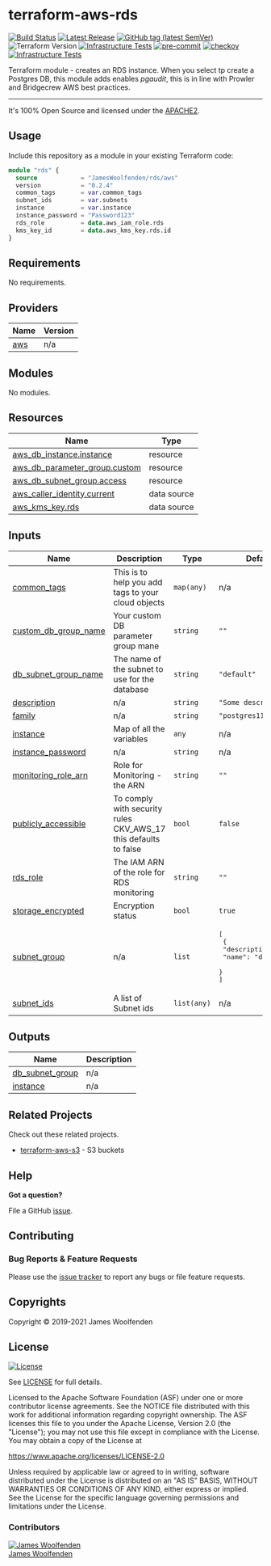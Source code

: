 # terraform-aws-rds

[![Build Status](https://github.com/JamesWoolfenden/terraform-aws-rds/workflows/Verify%20and%20Bump/badge.svg?branch=master)](https://github.com/JamesWoolfenden/terraform-aws-rds)
[![Latest Release](https://img.shields.io/github/release/JamesWoolfenden/terraform-aws-rds.svg)](https://github.com/JamesWoolfenden/terraform-aws-rds/releases/latest)
[![GitHub tag (latest SemVer)](https://img.shields.io/github/tag/JamesWoolfenden/terraform-aws-rds.svg?label=latest)](https://github.com/JamesWoolfenden/terraform-aws-rds/releases/latest)
![Terraform Version](https://img.shields.io/badge/tf-%3E%3D0.14.0-blue.svg)
[![Infrastructure Tests](https://www.bridgecrew.cloud/badges/github/JamesWoolfenden/terraform-aws-rds/cis_aws)](https://www.bridgecrew.cloud/link/badge?vcs=github&fullRepo=JamesWoolfenden%2Fterraform-aws-rds&benchmark=CIS+AWS+V1.2)
[![pre-commit](https://img.shields.io/badge/pre--commit-enabled-brightgreen?logo=pre-commit&logoColor=white)](https://github.com/pre-commit/pre-commit)
[![checkov](https://img.shields.io/badge/checkov-verified-brightgreen)](https://www.checkov.io/)
[![Infrastructure Tests](https://www.bridgecrew.cloud/badges/github/jameswoolfenden/terraform-aws-rds/general)](https://www.bridgecrew.cloud/link/badge?vcs=github&fullRepo=JamesWoolfenden%2Fterraform-aws-rds&benchmark=INFRASTRUCTURE+SECURITY)

Terraform module - creates an RDS instance. When you select tp create a Postgres DB, this module adds enables *pgaudit*, this is in line with Prowler and Bridgecrew AWS best practices.

---

It's 100% Open Source and licensed under the [APACHE2](LICENSE).

## Usage

Include this repository as a module in your existing Terraform code:

```terraform
module "rds" {
  source            = "JamesWoolfenden/rds/aws"
  version           = "0.2.4"
  common_tags       = var.common_tags
  subnet_ids        = var.subnets
  instance          = var.instance
  instance_password = "Password123"
  rds_role          = data.aws_iam_role.rds
  kms_key_id        = data.aws_kms_key.rds.id
}
```

<!-- BEGINNING OF PRE-COMMIT-TERRAFORM DOCS HOOK -->
## Requirements

No requirements.

## Providers

| Name | Version |
|------|---------|
| <a name="provider_aws"></a> [aws](#provider\_aws) | n/a |

## Modules

No modules.

## Resources

| Name | Type |
|------|------|
| [aws_db_instance.instance](https://registry.terraform.io/providers/hashicorp/aws/latest/docs/resources/db_instance) | resource |
| [aws_db_parameter_group.custom](https://registry.terraform.io/providers/hashicorp/aws/latest/docs/resources/db_parameter_group) | resource |
| [aws_db_subnet_group.access](https://registry.terraform.io/providers/hashicorp/aws/latest/docs/resources/db_subnet_group) | resource |
| [aws_caller_identity.current](https://registry.terraform.io/providers/hashicorp/aws/latest/docs/data-sources/caller_identity) | data source |
| [aws_kms_key.rds](https://registry.terraform.io/providers/hashicorp/aws/latest/docs/data-sources/kms_key) | data source |

## Inputs

| Name | Description | Type | Default | Required |
|------|-------------|------|---------|:--------:|
| <a name="input_common_tags"></a> [common\_tags](#input\_common\_tags) | This is to help you add tags to your cloud objects | `map(any)` | n/a | yes |
| <a name="input_custom_db_group_name"></a> [custom\_db\_group\_name](#input\_custom\_db\_group\_name) | Your custom DB parameter group mane | `string` | `""` | no |
| <a name="input_db_subnet_group_name"></a> [db\_subnet\_group\_name](#input\_db\_subnet\_group\_name) | The name of the subnet to use for the database | `string` | `"default"` | no |
| <a name="input_description"></a> [description](#input\_description) | n/a | `string` | `"Some description"` | no |
| <a name="input_family"></a> [family](#input\_family) | n/a | `string` | `"postgres11"` | no |
| <a name="input_instance"></a> [instance](#input\_instance) | Map of all the variables | `any` | n/a | yes |
| <a name="input_instance_password"></a> [instance\_password](#input\_instance\_password) | n/a | `string` | n/a | yes |
| <a name="input_monitoring_role_arn"></a> [monitoring\_role\_arn](#input\_monitoring\_role\_arn) | Role for Monitoring - the ARN | `string` | `""` | no |
| <a name="input_publicly_accessible"></a> [publicly\_accessible](#input\_publicly\_accessible) | To comply with security rules CKV\_AWS\_17 this defaults to false | `bool` | `false` | no |
| <a name="input_rds_role"></a> [rds\_role](#input\_rds\_role) | The IAM ARN of the role for RDS monitoring | `string` | `""` | no |
| <a name="input_storage_encrypted"></a> [storage\_encrypted](#input\_storage\_encrypted) | Encryption status | `bool` | `true` | no |
| <a name="input_subnet_group"></a> [subnet\_group](#input\_subnet\_group) | n/a | `list` | <pre>[<br>  {<br>    "description": "",<br>    "name": "database-1"<br>  }<br>]</pre> | no |
| <a name="input_subnet_ids"></a> [subnet\_ids](#input\_subnet\_ids) | A list of Subnet ids | `list(any)` | n/a | yes |

## Outputs

| Name | Description |
|------|-------------|
| <a name="output_db_subnet_group"></a> [db\_subnet\_group](#output\_db\_subnet\_group) | n/a |
| <a name="output_instance"></a> [instance](#output\_instance) | n/a |
<!-- END OF PRE-COMMIT-TERRAFORM DOCS HOOK -->

## Related Projects

Check out these related projects.

- [terraform-aws-s3](https://github.com/jameswoolfenden/terraform-aws-s3) - S3 buckets

## Help

**Got a question?**

File a GitHub [issue](https://github.com/JamesWoolfenden/terraform-aws-rds/issues).

## Contributing

### Bug Reports & Feature Requests

Please use the [issue tracker](https://github.com/JamesWoolfenden/terraform-aws-rds/issues) to report any bugs or file feature requests.

## Copyrights

Copyright © 2019-2021 James Woolfenden

## License

[![License](https://img.shields.io/badge/License-Apache%202.0-blue.svg)](https://opensource.org/licenses/Apache-2.0)

See [LICENSE](LICENSE) for full details.

Licensed to the Apache Software Foundation (ASF) under one
or more contributor license agreements. See the NOTICE file
distributed with this work for additional information
regarding copyright ownership. The ASF licenses this file
to you under the Apache License, Version 2.0 (the
"License"); you may not use this file except in compliance
with the License. You may obtain a copy of the License at

<https://www.apache.org/licenses/LICENSE-2.0>

Unless required by applicable law or agreed to in writing,
software distributed under the License is distributed on an
"AS IS" BASIS, WITHOUT WARRANTIES OR CONDITIONS OF ANY
KIND, either express or implied. See the License for the
specific language governing permissions and limitations
under the License.

### Contributors

[![James Woolfenden][jameswoolfenden_avatar]][jameswoolfenden_homepage]<br/>[James Woolfenden][jameswoolfenden_homepage]

[jameswoolfenden_homepage]: https://github.com/jameswoolfenden
[jameswoolfenden_avatar]: https://github.com/jameswoolfenden.png?size=150
[github]: https://github.com/jameswoolfenden
[linkedin]: https://www.linkedin.com/in/jameswoolfenden/
[twitter]: https://twitter.com/JimWoolfenden
[share_twitter]: https://twitter.com/intent/tweet/?text=terraform-aws-rds&url=https://github.com/JamesWoolfenden/terraform-aws-rds
[share_linkedin]: https://www.linkedin.com/shareArticle?mini=true&title=terraform-aws-rds&url=https://github.com/JamesWoolfenden/terraform-aws-rds
[share_reddit]: https://reddit.com/submit/?url=https://github.com/JamesWoolfenden/terraform-aws-rds
[share_facebook]: https://facebook.com/sharer/sharer.php?u=https://github.com/JamesWoolfenden/terraform-aws-rds
[share_email]: mailto:?subject=terraform-aws-rds&body=https://github.com/JamesWoolfenden/terraform-aws-rds
